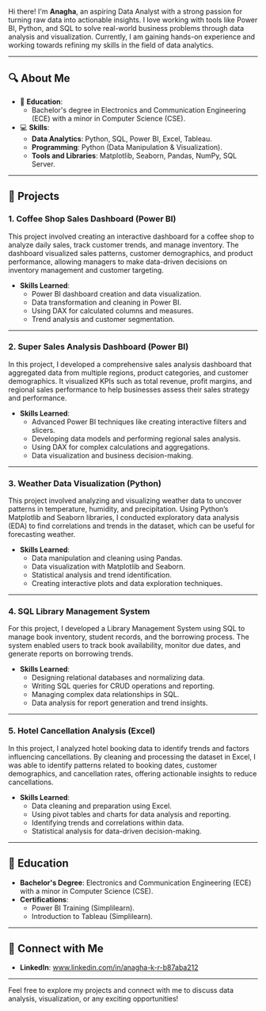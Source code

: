 Hi there! I'm **Anagha**, an aspiring Data Analyst with a strong passion for turning raw data into actionable insights. I love working with tools like Power BI, Python, and SQL to solve real-world business problems through data analysis and visualization. Currently, I am gaining hands-on experience and working towards refining my skills in the field of data analytics.

---

## 🔍 About Me
- 📘 **Education**:  
  - Bachelor's degree in Electronics and Communication Engineering (ECE) with a minor in Computer Science (CSE).  
- 💻 **Skills**:  
  - **Data Analytics**: Python, SQL, Power BI, Excel, Tableau.  
  - **Programming**: Python (Data Manipulation & Visualization).  
  - **Tools and Libraries**: Matplotlib, Seaborn, Pandas, NumPy, SQL Server. 
---

## 🌟 Projects

### **1. Coffee Shop Sales Dashboard (Power BI)**  
This project involved creating an interactive dashboard for a coffee shop to analyze daily sales, track customer trends, and manage inventory. The dashboard visualized sales patterns, customer demographics, and product performance, allowing managers to make data-driven decisions on inventory management and customer targeting.  
- **Skills Learned**:  
  - Power BI dashboard creation and data visualization.  
  - Data transformation and cleaning in Power BI.  
  - Using DAX for calculated columns and measures.  
  - Trend analysis and customer segmentation.

---

### **2. Super Sales Analysis Dashboard (Power BI)**  
In this project, I developed a comprehensive sales analysis dashboard that aggregated data from multiple regions, product categories, and customer demographics. It visualized KPIs such as total revenue, profit margins, and regional sales performance to help businesses assess their sales strategy and performance.  
- **Skills Learned**:  
  - Advanced Power BI techniques like creating interactive filters and slicers.  
  - Developing data models and performing regional sales analysis.  
  - Using DAX for complex calculations and aggregations.  
  - Data visualization and business decision-making.

---

### **3. Weather Data Visualization (Python)**  
This project involved analyzing and visualizing weather data to uncover patterns in temperature, humidity, and precipitation. Using Python’s Matplotlib and Seaborn libraries, I conducted exploratory data analysis (EDA) to find correlations and trends in the dataset, which can be useful for forecasting weather.  
- **Skills Learned**:  
  - Data manipulation and cleaning using Pandas.  
  - Data visualization with Matplotlib and Seaborn.  
  - Statistical analysis and trend identification.  
  - Creating interactive plots and data exploration techniques.

---

### **4. SQL Library Management System**  
For this project, I developed a Library Management System using SQL to manage book inventory, student records, and the borrowing process. The system enabled users to track book availability, monitor due dates, and generate reports on borrowing trends.  
- **Skills Learned**:  
  - Designing relational databases and normalizing data.  
  - Writing SQL queries for CRUD operations and reporting.  
  - Managing complex data relationships in SQL.  
  - Data analysis for report generation and trend insights.

---

### **5. Hotel Cancellation Analysis (Excel)**  
In this project, I analyzed hotel booking data to identify trends and factors influencing cancellations. By cleaning and processing the dataset in Excel, I was able to identify patterns related to booking dates, customer demographics, and cancellation rates, offering actionable insights to reduce cancellations.  
- **Skills Learned**:  
  - Data cleaning and preparation using Excel.  
  - Using pivot tables and charts for data analysis and reporting.  
  - Identifying trends and correlations within data.  
  - Statistical analysis for data-driven decision-making.

---

## 📘 Education
- **Bachelor's Degree**: Electronics and Communication Engineering (ECE) with a minor in Computer Science (CSE).  
- **Certifications**:  
  - Power BI Training (Simplilearn).  
  - Introduction to Tableau (Simplilearn).  

---

## 💼 Connect with Me
- **LinkedIn**: www.linkedin.com/in/anagha-k-r-b87aba212

---

Feel free to explore my projects and connect with me to discuss data analysis, visualization, or any exciting opportunities!

